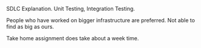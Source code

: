 SDLC Explanation. 
Unit Testing, Integration Testing. 

People who have worked on bigger infrastructure are preferred. Not able to find as big as ours. 

Take home assignment does take about a week time. 

